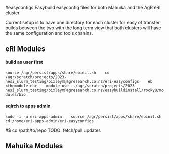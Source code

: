 #easyconfigs
Easybuild easyconfig files for both Mahuika and the AgR eRI cluster.

Current setup is to have one directory for each cluster for easy of transfer builds between the two with the long term view that both clusters will have the same configuration and tools chanins.

## eRI Modules

#### build as user first
`source /agr/persist/apps/share/ebinit.sh   
cd /agr/scratch/projects/2023-nesi_slurm_testing/bixleym@agresearch.co.nz/eri-easyconfigs   
eb <themodule.eb>   
module use ../agr/scratch/projects/2023-nesi_slurm_testing/bixleym@agresearch.co.nz/easybuildinstall/rocky8/modules/bio`   


#### sqirch to apps admin
`sudo -i -u eri-apps-admin   
source /agr/persist/apps/share/ebinit.sh   
cd /home/eri-apps-admin/eri-easyconfigs`   

#$ cd /path/to/repo
TODO:
fetch/pull updates

## Mahuika Modules
